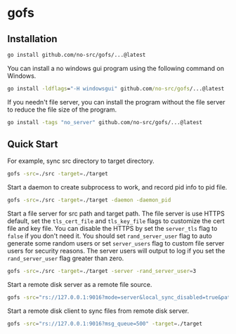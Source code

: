 # gofs

## Installation

```bash
go install github.com/no-src/gofs/...@latest
```

You can install a no windows gui program using the following command on Windows.

```bat
go install -ldflags="-H windowsgui" github.com/no-src/gofs/...@latest
```

If you needn't file server, you can install the program without the file server to reduce the file size of the program.

```bash
go install -tags "no_server" github.com/no-src/gofs/...@latest
```

## Quick Start

For example, sync src directory to target directory.

```bash
gofs -src=./src -target=./target
```

Start a daemon to create subprocess to work, and record pid info to pid file.

```bash
gofs -src=./src -target=./target -daemon -daemon_pid
```

Start a file server for src path and target path.
The file server is use HTTPS default, set the `tls_cert_file` and `tls_key_file` flags to customize the cert file and key file.
You can disable the HTTPS by set the `server_tls` flag to `false` if you don't need it.
You should set `rand_server_user` flag to auto generate some random users or set `server_users` flag to custom file server users for security reasons.
The server users will output to log if you set the `rand_server_user` flag greater than zero.

```bash
gofs -src=./src -target=./target -server -rand_server_user=3
```

Start a remote disk server as a remote file source.

```bash
gofs -src="rs://127.0.0.1:9016?mode=server&local_sync_disabled=true&path=./src&fs_server=https://127.0.0.1" -target=./target -rand_server_user=3
```

Start a remote disk client to sync files from remote disk server.

```bash
gofs -src="rs://127.0.0.1:9016?msg_queue=500" -target=./target
```